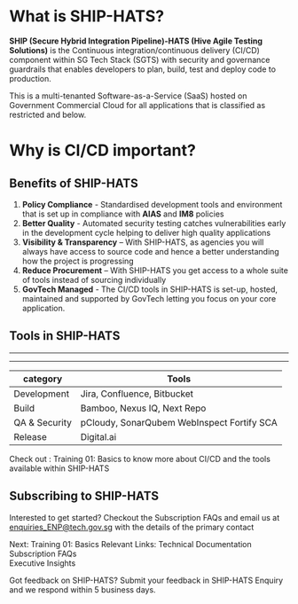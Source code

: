 

# What is SHIP-HATS? 

**SHIP (Secure Hybrid Integration Pipeline)-HATS (Hive Agile Testing Solutions)** is the Continuous integration/continuous delivery (CI/CD) component within SG Tech Stack (SGTS) with security and governance guardrails that enables developers to plan, build, test and deploy code to production.  

This is a multi-tenanted Software-as-a-Service (SaaS) hosted on Government Commercial Cloud for all applications that is classified as restricted and below. 

# Why is CI/CD important? 

## Benefits of SHIP-HATS 

1. **Policy Compliance** - Standardised development tools and environment that is set up in compliance with **AIAS** and **IM8** policies  
2. **Better Quality** - Automated security testing catches vulnerabilities early in the development cycle helping to deliver high quality applications 
3. **Visibility & Transparency** – With SHIP-HATS, as agencies you will always have access to source code and hence a better understanding how the project is progressing 
4. **Reduce Procurement** – With SHIP-HATS you get access to a whole suite of tools instead of sourcing individually  
5. **GovTech Managed** - The CI/CD tools in SHIP-HATS is set-up, hosted, maintained and supported by GovTech letting you focus on your core application. 


## Tools in SHIP-HATS 

---

---
|     category  |                  Tools                     |
|     --------  | ------------------------------------------ |
|  Development  |        Jira, Confluence, Bitbucket         |
|     Build     |         Bamboo, Nexus IQ, Next Repo        |
| QA & Security | pCloudy, SonarQubem WebInspect Fortify SCA |
|    Release    |                Digital.ai                  |


 
Check out : Training 01: Basics to know more about CI/CD and the tools available within SHIP-HATS 
## Subscribing to SHIP-HATS 
Interested to get started? Checkout the Subscription FAQs and email us at enquiries_ENP@tech.gov.sg with the details of the primary contact 


Next: 
Training 01: Basics 
Relevant Links: 
Technical Documentation 
Subscription FAQs  
Executive Insights  
 
Got feedback on SHIP-HATS? Submit your feedback in SHIP-HATS Enquiry and we respond within 5 business days. 
 

 

